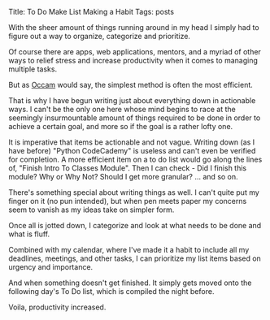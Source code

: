 Title: To Do Make List Making a Habit
Tags: posts

With the sheer amount of things running around in my head I simply had to
figure out a way to organize, categorize and prioritize.

Of course there are apps, web applications, mentors, and a myriad of other
ways to relief stress and increase productivity when it comes to managing
multiple tasks.

But as [Occam](http://math.ucr.edu/home/baez/physics/General/occam.html) would
say, the simplest method is often the most efficient.

That is why I have begun writing just about everything down in actionable
ways. I can't be the only one here whose mind begins to race at the seemingly
insurmountable amount of things required to be done in order to achieve a
certain goal, and more so if the goal is a rather lofty one.

It is imperative that items be actionable and not vague. Writing down (as I
have before) "Python CodeCademy" is useless and can't even be verified for
completion. A more efficient item on a to do list would go along the lines of,
"Finish Intro To Classes Module". Then I can check - Did I finish this module?
Why or Why Not? Should I get more granular? ... and so on.

There's something special about writing things as well. I can't quite put my
finger on it (no pun intended), but when pen meets paper my concerns seem to
vanish as my ideas take on simpler form.

Once all is jotted down, I categorize and look at what needs to be done and
what is fluff.

Combined with my calendar, where I've made it a habit to include all my
deadlines, meetings, and other tasks, I can prioritize my list items based on
urgency and importance.

And when something doesn't get finished. It simply gets moved onto the
following day's To Do list, which is compiled the night before.

Voila, productivity increased.

